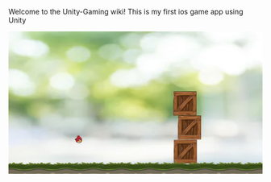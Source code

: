 Welcome to the Unity-Gaming wiki!
This is my first ios game app using Unity

![](https://github.com/ankit2809/Unity-Gaming/blob/master/Angrybirds_app.jpg)
